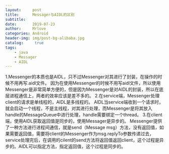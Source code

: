 ```yaml
---
layout:     post
title:      Messager与AIDL的区别
subtitle:   
date:       2019-07-23
author:     Mrlove
categories: Android
header-img: img/post-bg-alibaba.jpg
catalog: 	 true
tags:
    - java
    - Messager
    - AIDL
---
```

1.Messenger的本质也是AIDL，只不过Messenger对其进行了封装，在操作的时候不用再写.aidl文件。
因为在使用Messenger的时候不用写aidl文件，所以使用Messenger是非常简单方便的，但是因为Messenger是对AIDL的封装，所以在底层进程通信上，两者的效率应该是差不多的。
2.在service端，Messenger处理client的请求是单线程的，AIDL是多线程的。
AIDL当service端收到一个请求时，就会启动一个线程，不是主线程，对其进行处理，而Messenger是将其放入handle的MessageQueue中进行处理，handle需要绑定一个thread。
3.在client端，使用AIDL获取返回值是同步的，使用Messager是异步的。
Messenger提供了一种方法进行进程间通信，就是send（Message msg）方法，没有返回值，如果需要返回值，需要将client的Messenger作为msg.replyTo参数传递过去，service处理完后，在调用的cilent的send方法将返回值返回client，这个过程是异步的。AIDL可以指定方法，指定返回值，这个过程是同步的。
